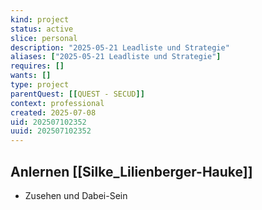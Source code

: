 ```yaml
---
kind: project
status: active
slice: personal
description: "2025-05-21 Leadliste und Strategie"
aliases: ["2025-05-21 Leadliste und Strategie"]
requires: []
wants: []
type: project
parentQuest: [[QUEST - SECUD]]
context: professional
created: 2025-07-08
uid: 202507102352
uuid: 202507102352
---
```


## Anlernen [[Silke_Lilienberger-Hauke]]
- Zusehen und Dabei-Sein
